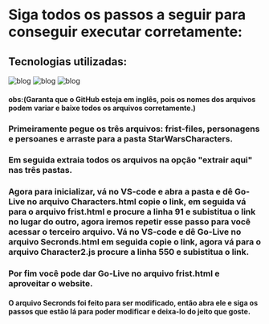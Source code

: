 # Siga todos os passos a seguir para conseguir executar corretamente:
## Tecnologias utilizadas:
![blog](https://img.shields.io/badge/HTML5-E34F26?style=for-the-badge&logo=html5&logoColor=white)
![blog](https://img.shields.io/badge/JavaScript-F7DF1E?style=for-the-badge&logo=javascript&logoColor=black)
![blog](https://img.shields.io/badge/CSS3-1572B6?style=for-the-badge&logo=css3&logoColor=white)

#### obs:(Garanta que o GitHub esteja em inglês, pois os nomes dos arquivos podem variar e baixe todos os arquivos corretamente.)

### Primeiramente pegue os três arquivos: frist-files, personagens e persoanes e arraste para a pasta StarWarsCharacters.
### Em seguida extraia todos os arquivos na opção "extrair aqui" nas três pastas.
### Agora para inicializar, vá no VS-code e abra a pasta e dê Go-Live no arquivo Characters.html copie o link, em seguida vá para o arquivo frist.html e procure a linha 91 e subistitua o link no lugar do outro, agora iremos repetir esse passo para você acessar o terceiro arquivo. Vá no VS-code e dê Go-Live no arquivo Secronds.html em seguida copie o link, agora vá para o arquivo Character2.js procure a linha 550 e subistitua o link.
### Por fim você pode dar Go-Live no arquivo frist.html e aproveitar o website.

#### O arquivo Secronds foi feito para ser modificado, então abra ele e siga os passos que estão lá para poder modificar e deixa-lo do jeito que goste.
